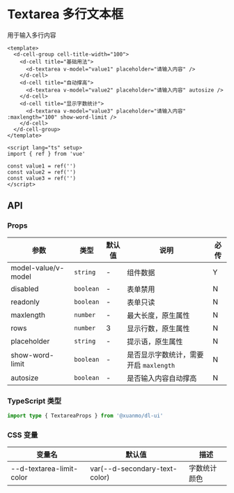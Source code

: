 # Textarea 多行文本框

用于输入多行内容

```vue client=Mobile playground=MTextarea
<template>
  <d-cell-group cell-title-width="100">
    <d-cell title="基础用法">
      <d-textarea v-model="value1" placeholder="请输入内容" />
    </d-cell>
    <d-cell title="自动撑高">
      <d-textarea v-model="value2" placeholder="请输入内容" autosize />
    </d-cell>
    <d-cell title="显示字数统计">
      <d-textarea v-model="value3" placeholder="请输入内容" :maxlength="100" show-word-limit />
    </d-cell>
  </d-cell-group>
</template>

<script lang="ts" setup>
import { ref } from 'vue'

const value1 = ref('')
const value2 = ref('')
const value3 = ref('')
</script>
```

## API

### Props

|参数|类型|默认值|说明|必传|
|---|----|-----|---|----|
|model-value/v-model|`string`|-|组件数据|Y|
|disabled|`boolean`|-|表单禁用|N|
|readonly|`boolean`|-|表单只读|N|
|maxlength|`number`|-|最大长度，原生属性|N|
|rows|`number`|3|显示行数，原生属性|N|
|placeholder|`string`|-|提示语，原生属性|N|
|show-word-limit|`boolean`|-|是否显示字数统计，需要开启 `maxlength`|N|
|autosize|`boolean`|-|是否输入内容自动撑高|N|## 主题定制

### TypeScript 类型

```typescript
import type { TextareaProps } from '@xuanmo/dl-ui'
```

### CSS 变量

|变量名|默认值|描述|
|-----|-----|----|
|--d-textarea-limit-color|var(--d-secondary-text-color)|字数统计颜色|
